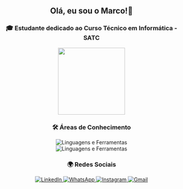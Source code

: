 <h2 align="center">Olá, eu sou o Marco!👋</h2>

<h3 align="center">🎓 Estudante dedicado ao Curso Técnico em Informática - SATC</h3>

<div align="center">
  <a href="https://github.com/marcoantoniogava">
    <img height="180em" src="https://github-readme-stats.vercel.app/api/top-langs/?username=marcoantoniogava&layout=compact&theme=tokyonight&show_icons=true"/>
  </a>
</div>

<div align="center">
  <h3>🛠️ Áreas de Conhecimento</h3>
  <img src="https://skillicons.dev/icons?i=html,css,js,php,py,java,react,nodejs,firebase,mysql" alt="Linguagens e Ferramentas"/>
  <br>
  <img src="https://skillicons.dev/icons?i=go,postman,figma,git,github,cs,cpp,arduino,unity" alt="Linguagens e Ferramentas"/>
</div>

<div align="center">
  <h3>🌍 Redes Sociais</h3>
  <a href="https://www.linkedin.com/in/marco-ant%C3%B4nio-de-freitas-gava-a56024363/" target="_blank">
    <img src="https://img.shields.io/badge/-LinkedIn-0077B5?style=for-the-badge&logo=linkedin&logoColor=white" alt="LinkedIn"/>
  </a>
  <a href="https://wa.me/48992017186" target="_blank">
    <img src="https://img.shields.io/badge/-WhatsApp-25D366?style=for-the-badge&logo=whatsapp&logoColor=white" alt="WhatsApp"/>
  </a>
  <a href="https://www.instagram.com/marcoantoniogava/" target="_blank">
    <img src="https://img.shields.io/badge/-Instagram-E4405F?style=for-the-badge&logo=instagram&logoColor=white" alt="Instagram"/>
  </a>
  <a href="mailto:marcogava192425@gmail.com" target="_blank">
    <img src="https://img.shields.io/badge/-Gmail-EA4335?style=for-the-badge&logo=gmail&logoColor=white" alt="Gmail"/>
  </a>
</div>
